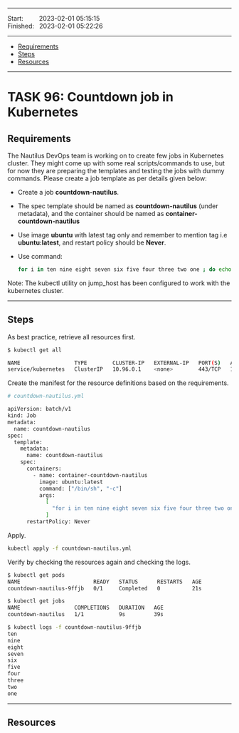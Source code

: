 
------------------------------

Start: &nbsp;&nbsp;&nbsp;&nbsp;&nbsp;&nbsp;&nbsp;&nbsp;2023-02-01 05:15:15  
Finished: &nbsp;&nbsp;2023-02-01 05:22:26

------------------------------

- [Requirements](#requirements)
- [Steps](#steps)
- [Resources](#resources)

------------------------------

# TASK 96: Countdown job in Kubernetes	

## Requirements

The Nautilus DevOps team is working on to create few jobs in Kubernetes cluster. They might come up with some real scripts/commands to use, but for now they are preparing the templates and testing the jobs with dummy commands. Please create a job template as per details given below:

- Create a job **countdown-nautilus**.

- The spec template should be named as **countdown-nautilus** (under metadata), and the container should be named as **container-countdown-nautilus**

- Use image **ubuntu** with latest tag only and remember to mention tag i.e **ubuntu:latest**, and restart policy should be **Never**.

- Use command:

    ```bash
    for i in ten nine eight seven six five four three two one ; do echo $i ; done 
    ```

Note: The kubectl utility on jump_host has been configured to work with the kubernetes cluster.

------------------------------

## Steps

As best practice, retrieve all resources first. 

```bash
$ kubectl get all 

NAME                 TYPE        CLUSTER-IP   EXTERNAL-IP   PORT(S)   AGE
service/kubernetes   ClusterIP   10.96.0.1    <none>        443/TCP   111m
```

Create the manifest for the resource definitions based on the requirements.

```bash
# countdown-nautilus.yml

apiVersion: batch/v1
kind: Job
metadata:
  name: countdown-nautilus
spec:
  template:
    metadata:
      name: countdown-nautilus
    spec:
      containers:
        - name: container-countdown-nautilus
          image: ubuntu:latest
          command: ["/bin/sh", "-c"]
          args:
            [
              "for i in ten nine eight seven six five four three two one ; do echo $i ; done",
            ]
      restartPolicy: Never


```

Apply. 

```bash
kubectl apply -f countdown-nautilus.yml 
```

Verify by checking the resources again and checking the logs.

```bash
$ kubectl get pods
NAME                       READY   STATUS      RESTARTS   AGE
countdown-nautilus-9ffjb   0/1     Completed   0          21s 
```
```bash
$ kubectl get jobs
NAME                 COMPLETIONS   DURATION   AGE
countdown-nautilus   1/1           9s         39s 
```
```bash
$ kubectl logs -f countdown-nautilus-9ffjb
ten
nine
eight
seven
six
five
four
three
two
one 
```

------------------------------

## Resources